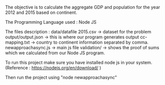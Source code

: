 The objective is to calculate the aggregate GDP and population for the year 2012 and 2015 based on continent.

The Programming Language used : Node JS

The files description :
data/datafile 2015.csv -> dataset for the problem
output/output.json     -> this is where our program generates output
cc-mapping.txt         -> country to continent information separated by comma.
newapproachasync.js    -> main js file
validation/            -> shows the proof of sums which we calculated from our Node JS program.

To run this project make sure you have installed node js in your system. (Reference : https://nodejs.org/en/download/ )

Then run the project using "node newapproachasync"
